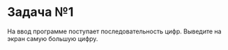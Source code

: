 # Задача №1
На ввод программе поступает последовательность цифр.
Выведите на экран самую большую цифру.

